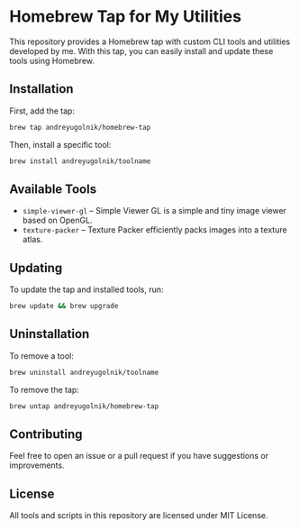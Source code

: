 # Homebrew Tap for My Utilities

This repository provides a Homebrew tap with custom CLI tools and utilities developed by me. With this tap, you can easily install and update these tools using Homebrew.

## Installation

First, add the tap:

```sh
brew tap andreyugolnik/homebrew-tap
```

Then, install a specific tool:

```sh
brew install andreyugolnik/toolname
```

## Available Tools

- `simple-viewer-gl` – Simple Viewer GL is a simple and tiny image viewer based on OpenGL.
- `texture-packer` – Texture Packer efficiently packs images into a texture atlas.

## Updating

To update the tap and installed tools, run:

```sh
brew update && brew upgrade
```

## Uninstallation

To remove a tool:

```sh
brew uninstall andreyugolnik/toolname
```

To remove the tap:

```sh
brew untap andreyugolnik/homebrew-tap
```

## Contributing

Feel free to open an issue or a pull request if you have suggestions or improvements.

## License

All tools and scripts in this repository are licensed under MIT License.



